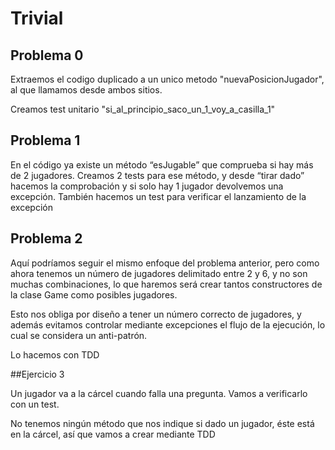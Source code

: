 # Trivial

## Problema 0

Extraemos el codigo duplicado a un unico metodo "nuevaPosicionJugador",
al que llamamos desde ambos sitios.

Creamos test unitario "si_al_principio_saco_un_1_voy_a_casilla_1"

## Problema 1

En el código ya existe un método “esJugable” que comprueba si hay más de 2 jugadores.
Creamos 2 tests para ese método, y desde “tirar dado” hacemos la comprobación y si solo hay 1 jugador
devolvemos una excepción. También hacemos un test para verificar el lanzamiento de la excepción

## Problema 2
Aquí podríamos seguir el mismo enfoque del problema anterior, pero como ahora tenemos un número de
jugadores delimitado entre 2 y 6, y no son muchas combinaciones, lo que haremos será crear tantos
constructores de la clase Game como posibles jugadores.

Esto nos obliga por diseño a tener un número correcto de jugadores, y además evitamos controlar mediante
excepciones el flujo de la ejecución, lo cual se considera un anti-patrón.

Lo hacemos con TDD

##Ejercicio 3

Un jugador va a la cárcel cuando falla una pregunta.
Vamos a verificarlo con un test.

No tenemos ningún método que nos indique si dado un jugador, éste está en la cárcel, así que vamos a crear
mediante TDD

